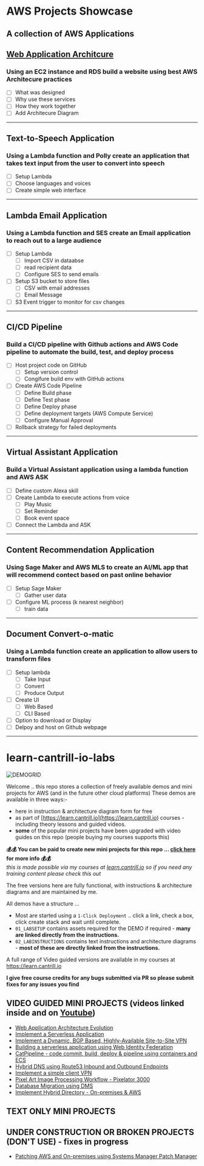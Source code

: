 # AWS Projects Showcase
A collection of AWS Applications 
---
## **[Web Application Architcure](https://github.com/rjm3q/AWS-Projects/tree/main/Architecure-Focused)**

### Using an EC2 instance and RDS build a website using best AWS Architecure practices
- [ ] What was designed
- [ ] Why use these services
- [ ] How they work together
- [ ] Add Architecure Diagram
---
## **Text-to-Speech Application**

### Using a Lambda function and Polly create an application that takes text input from the user to convert into speech
- [ ] Setup Lambda
- [ ] Choose languages and voices
- [ ] Create simple web interface
---
## **Lambda Email Application**

### Using a Lambda function and SES create an Email application to reach out to a large audience

- [ ] Setup Lambda
  - [ ] Import CSV in dataabse
  - [ ] read recipient data
  - [ ] Configure SES to send emails
- [ ] Setup S3 bucket to store files
  - [ ] CSV with email addresses
  - [ ] Email Message
- [ ] S3 Event trigger to monitor for csv changes
---
## **CI/CD Pipeline**

### Build a CI/CD pipeline with Github actions and AWS Code pipeline to automate the build, test, and deploy process

- [ ] Host project code on GitHub
  - [ ] Setup version control
  - [ ] Congifure build env with GitHub actions
- [ ] Create AWS Code Pipeline
  - [ ]  Define Build phase
  - [ ]  Define Test phase
  - [ ]  Define Deploy phase
  - [ ]  Define deployment targets (AWS Compute Service)
  - [ ]  Configure Manual Approval
- [ ] Rollback strategy for failed deployments
---
## **Virtual Assistant Application**

### Build a Virtual Assistant application using a lambda function and AWS ASK

- [ ] Define custom Alexa skill
- [ ] Create Lambda to execute actions from voice
  - [ ] Play Music
  - [ ] Set Reminder
  - [ ] Book event space
- [ ] Connect the Lambda and ASK 
---
## **Content Recommendation Application**

### Using Sage Maker and AWS MLS to create an AI/ML app that will recommend contect based on past online behavior

- [ ] Setup Sage Maker
  - [ ] Gather user data
- [ ] Configure ML process (k nearest neighbor)
  - [ ] train data
---
## **Document Convert-o-matic**

### Using a Lambda function create an application to allow users to transform files

- [ ] Setup lambda
  - [ ] Take Input
  - [ ] Convert
  - [ ] Produce Output
- [ ] Create UI
  - [ ] Web Based
  - [ ] CLI Based
- [ ] Option to download or Display
- [ ] Delpoy and host on Github webpage
---

# learn-cantrill-io-labs

![DEMOGRID](https://github.com/acantril/learn-cantrill-io-labs/raw/master/demogrid.png)

Welcome .. this repo stores a collection of freely available demos and mini projects for AWS (and in the future other cloud platforms)
These demos are available in three ways:-

- here in instruction & architecture diagram form for free
- as part of [https://learn.cantrill.io](https://learn.cantrill.io) courses - including theory lessons and guided videos.
- **some** of the popular mini projects have been upgraded with video guides on this repo (people buying my courses supports this)

**💰💰 You can be paid to create new mini projects for this repo ... [click here](https://github.com/acantril/learn-cantrill-io-labs/blob/master/get-paid-to-create-projects.md) for more info 💰💰**  
*this is made possible via my courses at [learn.cantrill.io](https://learn.cantrill.io) so if you need any training content please check this out*  

The free versions here are fully functional, with instructions & architecture diagrams and are maintained by me.

All demos have a structure ...
-  Most are started using a `1-Click Deployment` .. click a link, check a box, click create stack and wait until complete.
- `01_LABSETUP` contains assets required for the DEMO if required - **many are linked directly from the instructions.**
- `02_LABINSTRUCTIONS` contains text instructions and architecture diagrams - **most of these are directly linked from the instructions.**

A full range of Video guided versions are available in my courses at https://learn.cantrill.io

**I give free course credits for any bugs submitted via PR so please submit fixes for any issues you find**

## VIDEO GUIDED MINI PROJECTS (videos linked inside and on [Youtube](https://youtube.com/c/learncantrill))

- [Web Application Architecture Evolution](https://github.com/acantril/learn-cantrill-io-labs/tree/master/aws-elastic-wordpress-evolution)
- [Implement a Serverless Application](https://github.com/acantril/learn-cantrill-io-labs/tree/master/aws-serverless-pet-cuddle-o-tron)
- [Implement a Dynamic, BGP Based, Highly-Available Site-to-Site VPN](https://github.com/acantril/learn-cantrill-io-labs/tree/master/aws-hybrid-bgpvpn)
- [Building a serverless application using Web Identity Federation](https://github.com/acantril/learn-cantrill-io-labs/tree/master/aws-cognito-web-identity-federation)
- [CatPipeline - code commit, build, deploy & pipeline using containers and ECS](https://github.com/acantril/learn-cantrill-io-labs/tree/master/aws-codepipeline-catpipeline)
- [Hybrid DNS using Route53 Inbound and Outbound Endpoints](https://github.com/acantril/learn-cantrill-io-labs/tree/master/aws-hybrid-dns)
- [Implement a simple client VPN](https://github.com/acantril/learn-cantrill-io-labs/tree/master/aws-client-vpn)
- [Pixel Art Image Processing Workflow - Pixelator 3000](https://github.com/acantril/learn-cantrill-io-labs/tree/master/00-aws-simple-demos/aws-lambda-s3-events)
- [Database Migration using DMS](https://github.com/acantril/learn-cantrill-io-labs/tree/master/aws-dms-database-migration)
- [Implement Hybrid Directory - On-premises & AWS](https://github.com/acantril/learn-cantrill-io-labs/tree/master/aws-hybrid-activedirectory)

## TEXT ONLY MINI PROJECTS

## UNDER CONSTRUCTION OR BROKEN PROJECTS (DON'T USE) - fixes in progress

- [Patching AWS and On-premises using Systems Manager Patch Manager](https://github.com/acantril/learn-cantrill-io-labs/tree/master/aws-patch-manager)
